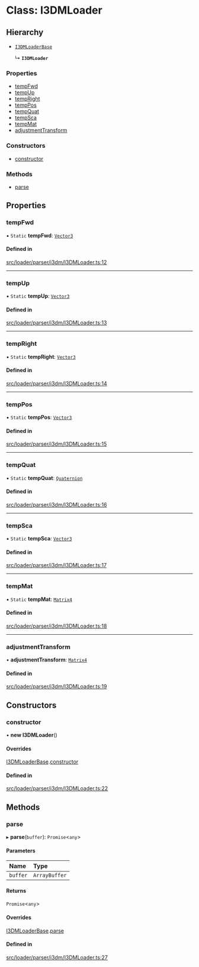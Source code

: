 # Class: I3DMLoader

## Hierarchy

- [`I3DMLoaderBase`](I3DMLoaderBase.md)

  ↳ **`I3DMLoader`**


### Properties

- [tempFwd](I3DMLoader.md#tempfwd)
- [tempUp](I3DMLoader.md#tempup)
- [tempRight](I3DMLoader.md#tempright)
- [tempPos](I3DMLoader.md#temppos)
- [tempQuat](I3DMLoader.md#tempquat)
- [tempSca](I3DMLoader.md#tempsca)
- [tempMat](I3DMLoader.md#tempmat)
- [adjustmentTransform](I3DMLoader.md#adjustmenttransform)

### Constructors

- [constructor](I3DMLoader.md#constructor)

### Methods

- [parse](I3DMLoader.md#parse)

## Properties

### tempFwd

▪ `Static` **tempFwd**: [`Vector3`](Vector3.md)

#### Defined in

[src/loader/parser/i3dm/I3DMLoader.ts:12](https://github.com/Orillusion/orillusion/blob/main/src/loader/parser/i3dm/I3DMLoader.ts#L12)

___

### tempUp

▪ `Static` **tempUp**: [`Vector3`](Vector3.md)

#### Defined in

[src/loader/parser/i3dm/I3DMLoader.ts:13](https://github.com/Orillusion/orillusion/blob/main/src/loader/parser/i3dm/I3DMLoader.ts#L13)

___

### tempRight

▪ `Static` **tempRight**: [`Vector3`](Vector3.md)

#### Defined in

[src/loader/parser/i3dm/I3DMLoader.ts:14](https://github.com/Orillusion/orillusion/blob/main/src/loader/parser/i3dm/I3DMLoader.ts#L14)

___

### tempPos

▪ `Static` **tempPos**: [`Vector3`](Vector3.md)

#### Defined in

[src/loader/parser/i3dm/I3DMLoader.ts:15](https://github.com/Orillusion/orillusion/blob/main/src/loader/parser/i3dm/I3DMLoader.ts#L15)

___

### tempQuat

▪ `Static` **tempQuat**: [`Quaternion`](Quaternion.md)

#### Defined in

[src/loader/parser/i3dm/I3DMLoader.ts:16](https://github.com/Orillusion/orillusion/blob/main/src/loader/parser/i3dm/I3DMLoader.ts#L16)

___

### tempSca

▪ `Static` **tempSca**: [`Vector3`](Vector3.md)

#### Defined in

[src/loader/parser/i3dm/I3DMLoader.ts:17](https://github.com/Orillusion/orillusion/blob/main/src/loader/parser/i3dm/I3DMLoader.ts#L17)

___

### tempMat

▪ `Static` **tempMat**: [`Matrix4`](Matrix4.md)

#### Defined in

[src/loader/parser/i3dm/I3DMLoader.ts:18](https://github.com/Orillusion/orillusion/blob/main/src/loader/parser/i3dm/I3DMLoader.ts#L18)

___

### adjustmentTransform

• **adjustmentTransform**: [`Matrix4`](Matrix4.md)

#### Defined in

[src/loader/parser/i3dm/I3DMLoader.ts:19](https://github.com/Orillusion/orillusion/blob/main/src/loader/parser/i3dm/I3DMLoader.ts#L19)

## Constructors

### constructor

• **new I3DMLoader**()

#### Overrides

[I3DMLoaderBase](I3DMLoaderBase.md).[constructor](I3DMLoaderBase.md#constructor)

#### Defined in

[src/loader/parser/i3dm/I3DMLoader.ts:22](https://github.com/Orillusion/orillusion/blob/main/src/loader/parser/i3dm/I3DMLoader.ts#L22)

## Methods

### parse

▸ **parse**(`buffer`): `Promise`<`any`\>

#### Parameters

| Name | Type |
| :------ | :------ |
| `buffer` | `ArrayBuffer` |

#### Returns

`Promise`<`any`\>

#### Overrides

[I3DMLoaderBase](I3DMLoaderBase.md).[parse](I3DMLoaderBase.md#parse)

#### Defined in

[src/loader/parser/i3dm/I3DMLoader.ts:27](https://github.com/Orillusion/orillusion/blob/main/src/loader/parser/i3dm/I3DMLoader.ts#L27)
